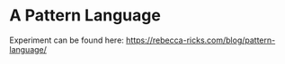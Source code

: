 # A Pattern Language

Experiment can be found here: https://rebecca-ricks.com/blog/pattern-language/
